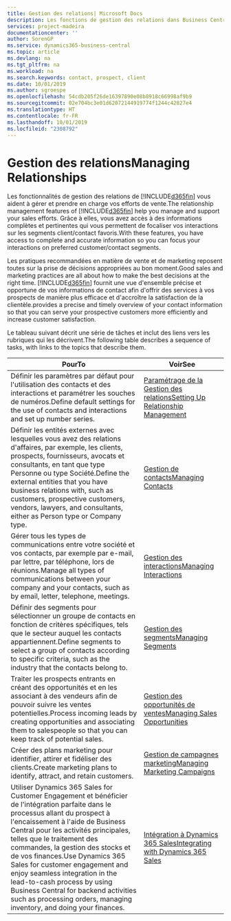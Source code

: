 ```yaml
---
title: Gestion des relations| Microsoft Docs
description: Les fonctions de gestion des relations dans Business Central prennent en charge vos efforts en matière de vente et vous permettent d'accéder à des informations sur les contacts et les prospects afin de pouvoir servir vos clients efficacement.
services: project-madeira
documentationcenter: ''
author: SorenGP
ms.service: dynamics365-business-central
ms.topic: article
ms.devlang: na
ms.tgt_pltfrm: na
ms.workload: na
ms.search.keywords: contact, prospect, client
ms.date: 10/01/2019
ms.author: sgroespe
ms.openlocfilehash: 54cdb205f26de16397890e08b8918c66998af9b9
ms.sourcegitcommit: 02e704bc3e01d62072144919774f1244c42827e4
ms.translationtype: HT
ms.contentlocale: fr-FR
ms.lasthandoff: 10/01/2019
ms.locfileid: "2308792"
---
```

# <a name="managing-relationships"></a><span data-ttu-id="d5671-103">Gestion des relations</span><span class="sxs-lookup"><span data-stu-id="d5671-103">Managing Relationships</span></span>
<span data-ttu-id="d5671-104">Les fonctionnalités de gestion des relations de [!INCLUDE[d365fin](includes/d365fin_md.md)] vous aident à gérer et prendre en charge vos efforts de vente.</span><span class="sxs-lookup"><span data-stu-id="d5671-104">The relationship management features of [!INCLUDE[d365fin](includes/d365fin_md.md)] help you manage and support your sales efforts.</span></span> <span data-ttu-id="d5671-105">Grâce à elles, vous avez accès à des informations complètes et pertinentes qui vous permettent de focaliser vos interactions sur les segments client/contact favoris.</span><span class="sxs-lookup"><span data-stu-id="d5671-105">With these features, you have access to complete and accurate information so you can focus your interactions on preferred customer/contact segments.</span></span>

<span data-ttu-id="d5671-106">Les pratiques recommandées en matière de vente et de marketing reposent toutes sur la prise de décisions appropriées au bon moment.</span><span class="sxs-lookup"><span data-stu-id="d5671-106">Good sales and marketing practices are all about how to make the best decisions at the right time.</span></span> [!INCLUDE[d365fin](includes/d365fin_md.md)] <span data-ttu-id="d5671-107">fournit une vue d'ensemble précise et opportune de vos informations de contact afin d'offrir des services à vos prospects de manière plus efficace et d'accroître la satisfaction de la clientèle.</span><span class="sxs-lookup"><span data-stu-id="d5671-107">provides a precise and timely overview of your contact information so that you can serve your prospective customers more efficiently and increase customer satisfaction.</span></span>

<span data-ttu-id="d5671-108">Le tableau suivant décrit une série de tâches et inclut des liens vers les rubriques qui les décrivent.</span><span class="sxs-lookup"><span data-stu-id="d5671-108">The following table describes a sequence of tasks, with links to the topics that describe them.</span></span>  

| <span data-ttu-id="d5671-109">Pour</span><span class="sxs-lookup"><span data-stu-id="d5671-109">To</span></span> | <span data-ttu-id="d5671-110">Voir</span><span class="sxs-lookup"><span data-stu-id="d5671-110">See</span></span> |
| --- | --- |
|<span data-ttu-id="d5671-111">Définir les paramètres par défaut pour l'utilisation des contacts et des interactions et paramétrer les souches de numéros.</span><span class="sxs-lookup"><span data-stu-id="d5671-111">Define default settings for the use of contacts and interactions and set up number series.</span></span>|[<span data-ttu-id="d5671-112">Paramétrage de la Gestion des relations</span><span class="sxs-lookup"><span data-stu-id="d5671-112">Setting Up Relationship Management</span></span>](marketing-setup-marketing.md)|
|<span data-ttu-id="d5671-113">Définir les entités externes avec lesquelles vous avez des relations d'affaires, par exemple, les clients, prospects, fournisseurs, avocats et consultants, en tant que type Personne ou type Société.</span><span class="sxs-lookup"><span data-stu-id="d5671-113">Define the external entities that you have business relations with, such as customers, prospective customers, vendors, lawyers, and consultants, either as Person type or Company type.</span></span>|[<span data-ttu-id="d5671-114">Gestion de contacts</span><span class="sxs-lookup"><span data-stu-id="d5671-114">Managing Contacts</span></span>](marketing-contacts.md)|
|<span data-ttu-id="d5671-115">Gérer tous les types de communications entre votre société et vos contacts, par exemple par e-mail, par lettre, par téléphone, lors de réunions.</span><span class="sxs-lookup"><span data-stu-id="d5671-115">Manage all types of communications between your company and your contacts, such as by email, letter, telephone, meetings.</span></span>|[<span data-ttu-id="d5671-116">Gestion des interactions</span><span class="sxs-lookup"><span data-stu-id="d5671-116">Managing Interactions</span></span>](marketing-interactions.md)|
|<span data-ttu-id="d5671-117">Définir des segments pour sélectionner un groupe de contacts en fonction de critères spécifiques, tels que le secteur auquel les contacts appartiennent.</span><span class="sxs-lookup"><span data-stu-id="d5671-117">Define segments to select a group of contacts according to specific criteria, such as the industry that the contacts belong to.</span></span>|[<span data-ttu-id="d5671-118">Gestion des segments</span><span class="sxs-lookup"><span data-stu-id="d5671-118">Managing Segments</span></span>](marketing-segments.md)|
|<span data-ttu-id="d5671-119">Traiter les prospects entrants en créant des opportunités et en les associant à des vendeurs afin de pouvoir suivre les ventes potentielles.</span><span class="sxs-lookup"><span data-stu-id="d5671-119">Process incoming leads by creating opportunities and associating them to salespeople so that you can keep track of potential sales.</span></span>|[<span data-ttu-id="d5671-120">Gestion des opportunités de ventes</span><span class="sxs-lookup"><span data-stu-id="d5671-120">Managing Sales Opportunities</span></span>](marketing-manage-sales-opportunities.md)|
|<span data-ttu-id="d5671-121">Créer des plans marketing pour identifier, attirer et fidéliser des clients.</span><span class="sxs-lookup"><span data-stu-id="d5671-121">Create marketing plans to identify, attract, and retain customers.</span></span>|[<span data-ttu-id="d5671-122">Gestion de campagnes marketing</span><span class="sxs-lookup"><span data-stu-id="d5671-122">Managing Marketing Campaigns</span></span>](marketing-campaigns.md)|
|<span data-ttu-id="d5671-123">Utiliser Dynamics 365 Sales for Customer Engagement et bénéficier de l'intégration parfaite dans le processus allant du prospect à l'encaissement à l'aide de Business Central pour les activités principales, telles que le traitement des commandes, la gestion des stocks et de vos finances.</span><span class="sxs-lookup"><span data-stu-id="d5671-123">Use Dynamics 365 Sales for customer engagement and enjoy seamless integration in the lead-to-cash process by using Business Central for backend activities such as processing orders, managing inventory, and doing your finances.</span></span>|[<span data-ttu-id="d5671-124">Intégration à Dynamics 365 Sales</span><span class="sxs-lookup"><span data-stu-id="d5671-124">Integrating with Dynamics 365 Sales</span></span>](marketing-integrate-dynamicscrm.md)|
